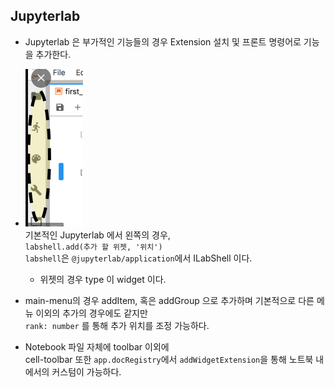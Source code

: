 ## Jupyterlab   
* Jupyterlab 은 부가적인 기능들의 경우 Extension 설치 및 프론트 명령어로 기능을 추가한다.

* ![leftSide.png](leftSide.png)   
  기본적인 Jupyterlab 에서 왼쪽의 경우,    
  `labshell.add(추가 할 위젯, '위치')`    
  `labshell`은 `@jupyterlab/application`에서 ILabShell 이다. 
     * 위젯의 경우 type 이 widget 이다.
    
    
* main-menu의 경우 addItem, 혹은 addGroup 으로 추가하며 기본적으로 다른 메뉴 이외의 추가의 경우에도 같지만   
`rank: number` 를 통해 추가 위치를 조정 가능하다.

* Notebook 파일 자체에 toolbar 이외에    
  cell-toolbar 또한 
`app.docRegistry`에서 `addWidgetExtension`을 통해 노트북 내에서의 커스텀이 가능하다.
